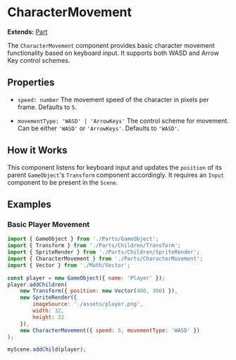 # CharacterMovement

**Extends:** [Part](./Part.md)

The `CharacterMovement` component provides basic character movement functionality based on keyboard input. It supports both WASD and Arrow Key control schemes.

## Properties

-   `speed: number`
    The movement speed of the character in pixels per frame. Defaults to `5`.

-   `movementType: 'WASD' | 'ArrowKeys'`
    The control scheme for movement. Can be either `'WASD'` or `'ArrowKeys'`. Defaults to `'WASD'`.

## How it Works

This component listens for keyboard input and updates the `position` of its parent `GameObject`'s `Transform` component accordingly. It requires an `Input` component to be present in the `Scene`.

## Examples

### Basic Player Movement

```javascript
import { GameObject } from './Parts/GameObject';
import { Transform } from './Parts/Children/Transform';
import { SpriteRender } from './Parts/Children/SpriteRender';
import { CharacterMovement } from './Parts/CharacterMovement';
import { Vector } from './Math/Vector';

const player = new GameObject({ name: 'Player' });
player.addChildren(
    new Transform({ position: new Vector(400, 300) }),
    new SpriteRender({
        imageSource: './assets/player.png',
        width: 32,
        height: 32
    }),
    new CharacterMovement({ speed: 5, movementType: 'WASD' })
);

myScene.addChild(player);
```